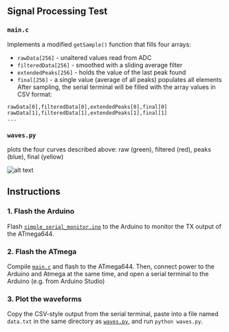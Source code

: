 ## Signal Processing Test
### `main.c` 
Implements a modified `getSample()` function that fills four arrays:
+ `rawData[256]` - unaltered values read from ADC
+ `filteredData[256]` - smoothed with a sliding average filter
+ `extendedPeaks[256]` - holds the value of the last peak found
+ `final[256]` - a single value (average of all peaks) populates all elements
After sampling, the serial terminal will be filled with the array values in CSV format:  
```
rawData[0],filteredData[0],extendedPeaks[0],final[0]  
rawData[1],filteredData[1],extendedPeaks[1],final[1]  
...
```

### `waves.py` 
plots the four curves described above: raw (green), filtered (red), peaks (blue), final (yellow)  

![alt text][plot]

[plot]: https://github.com/fullprocess/SmartStrip/blob/master/atmega/SignalProcessingTests/images/potentiometer_plot.png

## Instructions
### 1. Flash the Arduino
Flash [`simple_serial_monitor.ino`](https://github.com/fullprocess/SmartStrip/blob/master/arduino/SerialMonitors/simple_serial_monitor.ino) to the Arduino to monitor the 
TX output of the ATmega644. 

### 2. Flash the ATmega
Compile [`main.c`](https://github.com/fullprocess/SmartStrip/blob/master/atmega/SignalProcessingTests/main.c) and flash to the ATmega644. Then, connect power to the Arduino and Atmega at the same time, and open a serial terminal to the Arduino (e.g. from Arduino Studio)

### 3. Plot the waveforms
Copy the CSV-style output from the serial terminal, paste into a file named `data.txt` in the same directory as [`waves.py`](https://github.com/fullprocess/SmartStrip/blob/master/atmega/SignalProcessingTests/waves.py), and run `python waves.py`. 

